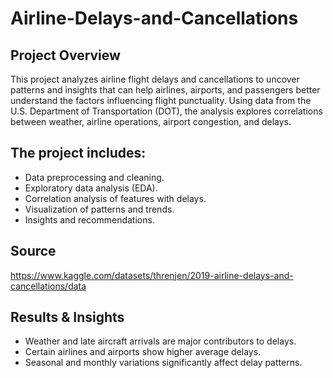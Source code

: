 # Airline-Delays-and-Cancellations
## Project Overview
This project analyzes airline flight delays and cancellations to uncover patterns and insights that can help airlines, airports, and passengers better understand the factors influencing flight punctuality. Using data from the U.S. Department of Transportation (DOT), the analysis explores correlations between weather, airline operations, airport congestion, and delays.

## The project includes:

- Data preprocessing and cleaning.
- Exploratory data analysis (EDA).
- Correlation analysis of features with delays.
- Visualization of patterns and trends.
- Insights and recommendations.

## Source 
https://www.kaggle.com/datasets/threnjen/2019-airline-delays-and-cancellations/data

## Results & Insights

- Weather and late aircraft arrivals are major contributors to delays.
- Certain airlines and airports show higher average delays.
- Seasonal and monthly variations significantly affect delay patterns.
